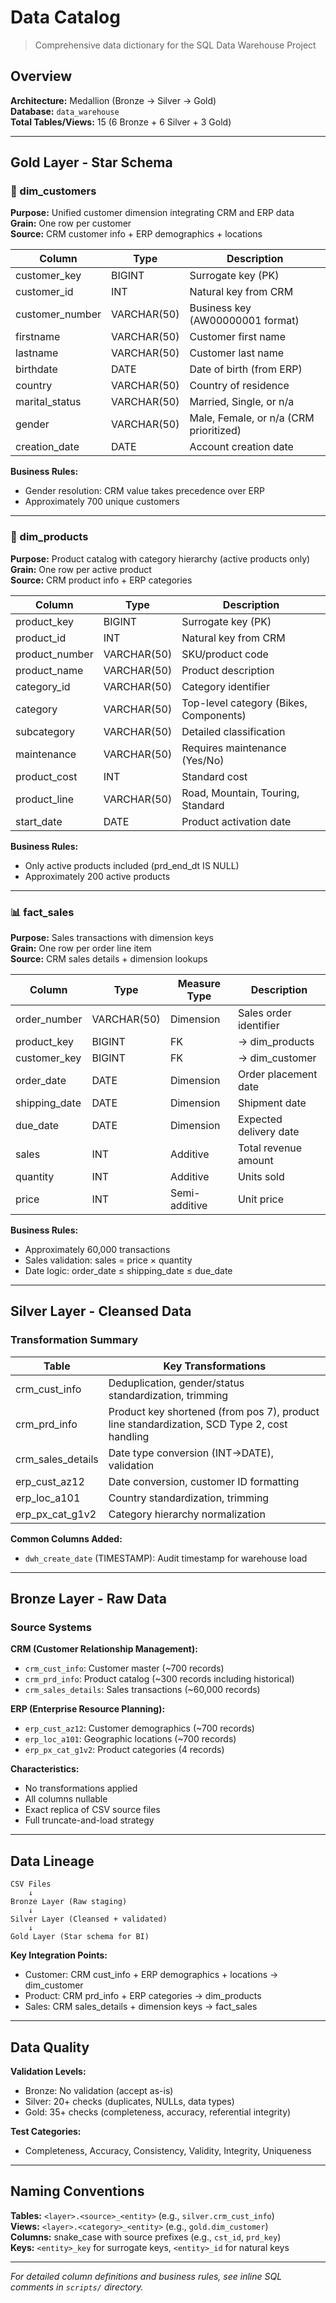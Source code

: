 # Data Catalog

> Comprehensive data dictionary for the SQL Data Warehouse Project

## Overview

**Architecture:** Medallion (Bronze → Silver → Gold)  
**Database:** `data_warehouse`  
**Total Tables/Views:** 15 (6 Bronze + 6 Silver + 3 Gold)

---

## Gold Layer - Star Schema

### 🌟 dim_customers

**Purpose:** Unified customer dimension integrating CRM and ERP data  
**Grain:** One row per customer  
**Source:** CRM customer info + ERP demographics + locations

| Column          | Type        | Description                            |
|-----------------|-------------|----------------------------------------|
| customer_key    | BIGINT      | Surrogate key (PK)                     |
| customer_id     | INT         | Natural key from CRM                   |
| customer_number | VARCHAR(50) | Business key (AW00000001 format)       |
| firstname       | VARCHAR(50) | Customer first name                    |
| lastname        | VARCHAR(50) | Customer last name                     |
| birthdate       | DATE        | Date of birth (from ERP)               |
| country         | VARCHAR(50) | Country of residence                   |
| marital_status  | VARCHAR(50) | Married, Single, or n/a                |
| gender          | VARCHAR(50) | Male, Female, or n/a (CRM prioritized) |
| creation_date   | DATE        | Account creation date                  |

**Business Rules:**

- Gender resolution: CRM value takes precedence over ERP
- Approximately 700 unique customers

---

### 🌟 dim_products

**Purpose:** Product catalog with category hierarchy (active products only)  
**Grain:** One row per active product  
**Source:** CRM product info + ERP categories

| Column         | Type        | Description                            |
|----------------|-------------|----------------------------------------|
| product_key    | BIGINT      | Surrogate key (PK)                     |
| product_id     | INT         | Natural key from CRM                   |
| product_number | VARCHAR(50) | SKU/product code                       |
| product_name   | VARCHAR(50) | Product description                    |
| category_id    | VARCHAR(50) | Category identifier                    |
| category       | VARCHAR(50) | Top-level category (Bikes, Components) |
| subcategory    | VARCHAR(50) | Detailed classification                |
| maintenance    | VARCHAR(50) | Requires maintenance (Yes/No)          |
| product_cost   | INT         | Standard cost                          |
| product_line   | VARCHAR(50) | Road, Mountain, Touring, Standard      |
| start_date     | DATE        | Product activation date                |

**Business Rules:**

- Only active products included (prd_end_dt IS NULL)
- Approximately 200 active products

---

### 📊 fact_sales

**Purpose:** Sales transactions with dimension keys  
**Grain:** One row per order line item  
**Source:** CRM sales details + dimension lookups

| Column        | Type        | Measure Type  | Description            |
|---------------|-------------|---------------|------------------------|
| order_number  | VARCHAR(50) | Dimension     | Sales order identifier |
| product_key   | BIGINT      | FK            | → dim_products         |
| customer_key  | BIGINT      | FK            | → dim_customer         |
| order_date    | DATE        | Dimension     | Order placement date   |
| shipping_date | DATE        | Dimension     | Shipment date          |
| due_date      | DATE        | Dimension     | Expected delivery date |
| sales         | INT         | Additive      | Total revenue amount   |
| quantity      | INT         | Additive      | Units sold             |
| price         | INT         | Semi-additive | Unit price             |

**Business Rules:**

- Approximately 60,000 transactions
- Sales validation: sales = price × quantity
- Date logic: order_date ≤ shipping_date ≤ due_date

---

## Silver Layer - Cleansed Data

### Transformation Summary

| Table             | Key Transformations                                     |
|-------------------|---------------------------------------------------------|
| crm_cust_info     | Deduplication, gender/status standardization, trimming  |
| crm_prd_info      | Product key shortened (from pos 7), product line standardization, SCD Type 2, cost handling |
| crm_sales_details | Date type conversion (INT→DATE), validation             |
| erp_cust_az12     | Date conversion, customer ID formatting                 |
| erp_loc_a101      | Country standardization, trimming                       |
| erp_px_cat_g1v2   | Category hierarchy normalization                        |

**Common Columns Added:**

- `dwh_create_date` (TIMESTAMP): Audit timestamp for warehouse load

---

## Bronze Layer - Raw Data

### Source Systems

**CRM (Customer Relationship Management):**

- `crm_cust_info`: Customer master (~700 records)
- `crm_prd_info`: Product catalog (~300 records including historical)
- `crm_sales_details`: Sales transactions (~60,000 records)

**ERP (Enterprise Resource Planning):**

- `erp_cust_az12`: Customer demographics (~700 records)
- `erp_loc_a101`: Geographic locations (~700 records)
- `erp_px_cat_g1v2`: Product categories (4 records)

**Characteristics:**

- No transformations applied
- All columns nullable
- Exact replica of CSV source files
- Full truncate-and-load strategy

---

## Data Lineage

```
CSV Files
    ↓
Bronze Layer (Raw staging)
    ↓
Silver Layer (Cleansed + validated)
    ↓
Gold Layer (Star schema for BI)
```

**Key Integration Points:**

- Customer: CRM cust_info + ERP demographics + locations → dim_customer
- Product: CRM prd_info + ERP categories → dim_products
- Sales: CRM sales_details + dimension keys → fact_sales

---

## Data Quality

**Validation Levels:**

- Bronze: No validation (accept as-is)
- Silver: 20+ checks (duplicates, NULLs, data types)
- Gold: 35+ checks (completeness, accuracy, referential integrity)

**Test Categories:**

- Completeness, Accuracy, Consistency, Validity, Integrity, Uniqueness

---

## Naming Conventions

**Tables:** `<layer>.<source>_<entity>` (e.g., `silver.crm_cust_info`)  
**Views:** `<layer>.<category>_<entity>` (e.g., `gold.dim_customer`)  
**Columns:** snake_case with source prefixes (e.g., `cst_id`, `prd_key`)  
**Keys:** `<entity>_key` for surrogate keys, `<entity>_id` for natural keys

---

*For detailed column definitions and business rules, see inline SQL comments in `scripts/` directory.*


